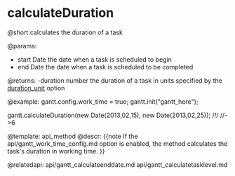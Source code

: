calculateDuration
=============
@short:calculates the duration of a task 

@params:
- start	Date	the date when a task is scheduled to begin
- end	Date	 the date when a task is scheduled to be completed


@returns:
-duration	number	the duration of a task in units specified by the <a href="api/gantt_duration_unit_config.md">duration_unit</a> option


@example:
gantt.config.work_time = true;
gantt.init("gantt_here");

gantt.calculateDuration(new Date(2013,02,15), new Date(2013,02,25)); /*!*/ //->6

@template:	api_method
@descr:
{{note
If the api/gantt_work_time_config.md option is enabled, the method calculates the task's duration in working time. 
}}

@relatedapi:
	api/gantt_calculateenddate.md
    api/gantt_calculatetasklevel.md